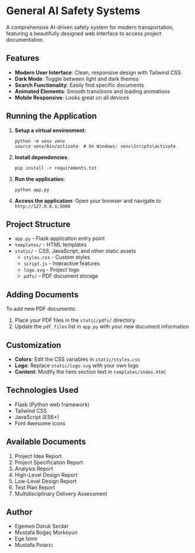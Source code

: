 # General AI Safety Systems

A comprehensive AI-driven safety system for modern transportation, featuring a beautifully designed web interface to access project documentation.

## Features

- **Modern User Interface**: Clean, responsive design with Tailwind CSS
- **Dark Mode**: Toggle between light and dark themes
- **Search Functionality**: Easily find specific documents
- **Animated Elements**: Smooth transitions and loading animations
- **Mobile Responsive**: Looks great on all devices

## Running the Application

1. **Setup a virtual environment**:
   ```
   python -m venv venv
   source venv/bin/activate  # On Windows: venv\Scripts\activate
   ```

2. **Install dependencies**:
   ```
   pip install -r requirements.txt
   ```

3. **Run the application**:
   ```
   python app.py
   ```

4. **Access the application**:
   Open your browser and navigate to `http://127.0.0.1:5000`

## Project Structure

- `app.py` - Flask application entry point
- `templates/` - HTML templates
- `static/` - CSS, JavaScript, and other static assets
  - `styles.css` - Custom styles
  - `script.js` - Interactive features
  - `logo.svg` - Project logo
  - `pdfs/` - PDF document storage

## Adding Documents

To add new PDF documents:
1. Place your PDF files in the `static/pdfs/` directory
2. Update the `pdf_files` list in `app.py` with your new document information

## Customization

- **Colors**: Edit the CSS variables in `static/styles.css`
- **Logo**: Replace `static/logo.svg` with your own logo
- **Content**: Modify the hero section text in `templates/index.html`

## Technologies Used

- Flask (Python web framework)
- Tailwind CSS
- JavaScript (ES6+)
- Font Awesome icons

## Available Documents

1. Project Idea Report
2. Project Specification Report
3. Analysis Report
4. High-Level Design Report
5. Low-Level Design Report
6. Test Plan Report
7. Multidisciplinary Delivery Assessment

## Author

- Egemen Doruk Serdar
- Mustafa Boğaç Morkoyun
- Ege İzmir
- Mustafa Pınarcı
